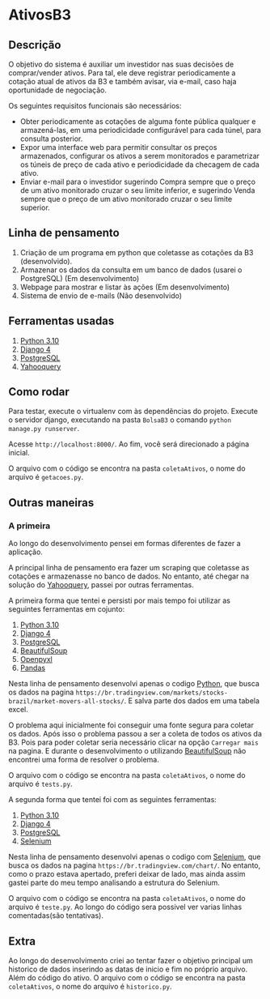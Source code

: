 # AtivosB3

## Descrição

O objetivo do sistema é auxiliar um investidor nas suas decisões de comprar/vender ativos. Para tal, ele deve registrar periodicamente a cotação atual de ativos da B3 e também avisar, via e-mail, caso haja oportunidade de negociação.

Os seguintes requisitos funcionais são necessários:

- Obter periodicamente as cotações de alguma fonte pública qualquer e armazená-las, em uma periodicidade configurável para cada túnel, para consulta posterior.
- Expor uma interface web para permitir consultar os preços armazenados, configurar os ativos a serem monitorados e parametrizar os túneis de preço de cada ativo e periodicidade da checagem de cada ativo.
- Enviar e-mail para o investidor sugerindo Compra sempre que o preço de um ativo monitorado cruzar o seu limite inferior, e sugerindo Venda sempre que o preço de um ativo monitorado cruzar o seu limite superior.

## Linha de pensamento

1. Criação de um programa em python que coletasse as cotações da B3 (desenvolvido).
2. Armazenar os dados da consulta em um banco de dados (usarei o PostgreSQL) (Em desenvolvimento)
3. Webpage para mostrar e listar às ações (Em desenvolvimento)
4. Sistema de envio de e-mails (Não desenvolvido)

## Ferramentas usadas
1. [Python 3.10](https://docs.python.org/3/)
2. [Django 4](https://docs.djangoproject.com/pt-br/4.0/)
3. [PostgreSQL](https://www.postgresql.org/)
4. [Yahooquery](https://yahooquery.dpguthrie.com/)

## Como rodar
Para testar, execute o virtualenv com às dependências do projeto. Execute o servidor django, executando na pasta `BolsaB3` o comando `python manage.py runserver`.

Acesse `http://localhost:8000/`. Ao fim, você será direcionado a página inicial.

O arquivo com o código se encontra na pasta `coletaAtivos`, o nome do arquivo é `getacoes.py`.

## Outras maneiras

### A primeira

Ao longo do desenvolvimento pensei em formas diferentes de fazer a aplicação.

A principal linha de pensamento era fazer um scraping que coletasse as cotações e armazenasse no banco de dados. No entanto, até chegar na solução do [Yahooquery](https://yahooquery.dpguthrie.com/), passei por outras ferramentas.

A primeira forma que tentei e persisti por mais tempo foi utilizar as seguintes ferramentas em cojunto:

1. [Python 3.10](https://docs.python.org/3/)
2. [Django 4](https://docs.djangoproject.com/pt-br/4.0/)
3. [PostgreSQL](https://www.postgresql.org/)
4. [BeautifulSoup](https://www.crummy.com/software/BeautifulSoup/bs4/doc/)
5. [Openpyxl](https://openpyxl.readthedocs.io/en/stable/)
6. [Pandas](https://pandas.pydata.org/)

Nesta linha de pensamento desenvolvi apenas o codigo [Python](https://docs.python.org/3/), que busca os dados na pagina `https://br.tradingview.com/markets/stocks-brazil/market-movers-all-stocks/`. E salva parte dos dados em uma tabela excel.

O problema aqui inicialmente foi conseguir uma fonte segura para coletar os dados. Após isso o problema passou a ser a coleta de todos os ativos da B3. Pois para poder coletar seria necessário clicar na opção `Carregar mais` na pagina. E durante o desenvolvimento o utilizando [BeautifulSoup](https://www.crummy.com/software/BeautifulSoup/bs4/doc/) não encontrei uma forma de resolver o problema.

O arquivo com o código se encontra na pasta `coletaAtivos`, o nome do arquivo é `tests.py`.

A segunda forma que tentei foi com as seguintes ferramentas:

1. [Python 3.10](https://docs.python.org/3/)
2. [Django 4](https://docs.djangoproject.com/pt-br/4.0/)
3. [PostgreSQL](https://www.postgresql.org/)
4. [Selenium](https://www.selenium.dev/)

Nesta linha de pensamento desenvolvi apenas o codigo com [Selenium](https://www.selenium.dev/), que busca os dados na pagina `https://br.tradingview.com/chart/`. No entanto, como o prazo estava apertado, preferi deixar de lado, mas ainda assim gastei parte do meu tempo analisando a estrutura do Selenium.

O arquivo com o código se encontra na pasta `coletaAtivos`, o nome do arquivo é `teste.py`. Ao longo do código sera possivel ver varias linhas comentadas(são tentativas).

## Extra

Ao longo do desenvolvimento criei ao tentar fazer o objetivo principal um historico de dados inserindo as datas de inicio e fim no próprio arquivo. Além do código do ativo. O arquivo com o código se encontra na pasta `coletaAtivos`, o nome do arquivo é `historico.py`.
